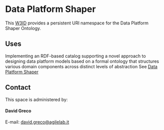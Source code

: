 # Data Platform Shaper
This [W3ID](https://w3id.org) provides a persistent URI namespace for the Data Platform Shaper Ontology.

## Uses
Implementing an RDF-based catalog supporting a novel approach to designing data platform models based on a formal ontology that structures various domain components across distinct levels of abstraction 
See [Data Platform Shaper](https://github.com/agile-lab-dev/data-platform-shaper/tree/main?tab=readme-ov-file#data-platform-shaper-an-rdf-based-specialized-catalog-system-for-defining-and-managing-data-platform-assets)

## Contact
This space is administered by:  
#### David Greco
E-mail: david.greco@agilelab.it
